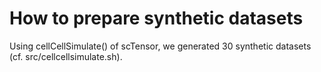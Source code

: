 # How to prepare synthetic datasets

Using cellCellSimulate() of scTensor, we generated 30 synthetic datasets (cf. src/cellcellsimulate.sh).
